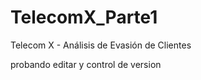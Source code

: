 # TelecomX_Parte1
Telecom X - Análisis de Evasión de Clientes

probando editar y control de version
